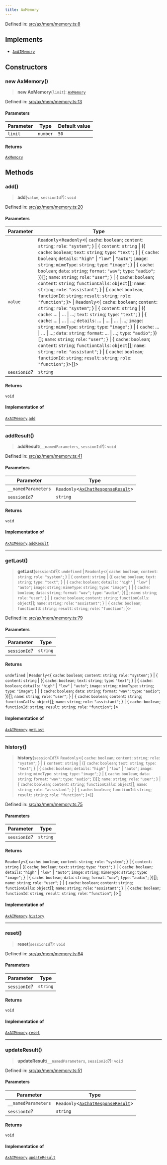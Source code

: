 ```yaml
---
title: AxMemory
---
```


Defined in: [src/ax/mem/memory.ts:8](#apidocs/httpsgithubcomax-llmaxblob3b79ada8d723949fcd8a76c2b6f48cf69d8394f8srcaxmemmemorytsl8)

## Implements

- [`AxAIMemory`](#apidocs/interfaceaxaimemory)

## Constructors

<a id="Constructors"></a>

### new AxMemory()

> **new AxMemory**(`limit`): [`AxMemory`](#apidocs/classaxmemory)

Defined in: [src/ax/mem/memory.ts:13](#apidocs/httpsgithubcomax-llmaxblob3b79ada8d723949fcd8a76c2b6f48cf69d8394f8srcaxmemmemorytsl13)

#### Parameters

| Parameter | Type | Default value |
| ------ | ------ | ------ |
| `limit` | `number` | `50` |

#### Returns

[`AxMemory`](#apidocs/classaxmemory)

## Methods

<a id="add"></a>

### add()

> **add**(`value`, `sessionId`?): `void`

Defined in: [src/ax/mem/memory.ts:20](#apidocs/httpsgithubcomax-llmaxblob3b79ada8d723949fcd8a76c2b6f48cf69d8394f8srcaxmemmemorytsl20)

#### Parameters

| Parameter | Type |
| ------ | ------ |
| `value` | `Readonly`\<`Readonly`\<\{ `cache`: `boolean`; `content`: `string`; `role`: `"system"`; \} \| \{ `content`: `string` \| (\{ `cache`: `boolean`; `text`: `string`; `type`: `"text"`; \} \| \{ `cache`: `boolean`; `details`: `"high"` \| `"low"` \| `"auto"`; `image`: `string`; `mimeType`: `string`; `type`: `"image"`; \} \| \{ `cache`: `boolean`; `data`: `string`; `format`: `"wav"`; `type`: `"audio"`; \})[]; `name`: `string`; `role`: `"user"`; \} \| \{ `cache`: `boolean`; `content`: `string`; `functionCalls`: `object`[]; `name`: `string`; `role`: `"assistant"`; \} \| \{ `cache`: `boolean`; `functionId`: `string`; `result`: `string`; `role`: `"function"`; \}\> \| `Readonly`\<\{ `cache`: `boolean`; `content`: `string`; `role`: `"system"`; \} \| \{ `content`: `string` \| (\{ `cache`: ... \| ... \| ...; `text`: `string`; `type`: `"text"`; \} \| \{ `cache`: ... \| ... \| ...; `details`: ... \| ... \| ... \| ...; `image`: `string`; `mimeType`: `string`; `type`: `"image"`; \} \| \{ `cache`: ... \| ... \| ...; `data`: `string`; `format`: ... \| ...; `type`: `"audio"`; \})[]; `name`: `string`; `role`: `"user"`; \} \| \{ `cache`: `boolean`; `content`: `string`; `functionCalls`: `object`[]; `name`: `string`; `role`: `"assistant"`; \} \| \{ `cache`: `boolean`; `functionId`: `string`; `result`: `string`; `role`: `"function"`; \}\>[]\> |
| `sessionId`? | `string` |

#### Returns

`void`

#### Implementation of

[`AxAIMemory`](#apidocs/interfaceaxaimemory).[`add`](#apidocs/interfaceaxaimemorymdadd)

***

<a id="addResult"></a>

### addResult()

> **addResult**(`__namedParameters`, `sessionId`?): `void`

Defined in: [src/ax/mem/memory.ts:41](#apidocs/httpsgithubcomax-llmaxblob3b79ada8d723949fcd8a76c2b6f48cf69d8394f8srcaxmemmemorytsl41)

#### Parameters

| Parameter | Type |
| ------ | ------ |
| `__namedParameters` | `Readonly`\<[`AxChatResponseResult`](#apidocs/typealiasaxchatresponseresult)\> |
| `sessionId`? | `string` |

#### Returns

`void`

#### Implementation of

[`AxAIMemory`](#apidocs/interfaceaxaimemory).[`addResult`](#apidocs/interfaceaxaimemorymdaddresult)

***

<a id="getLast"></a>

### getLast()

> **getLast**(`sessionId`?): `undefined` \| `Readonly`\<\{ `cache`: `boolean`; `content`: `string`; `role`: `"system"`; \} \| \{ `content`: `string` \| (\{ `cache`: `boolean`; `text`: `string`; `type`: `"text"`; \} \| \{ `cache`: `boolean`; `details`: `"high"` \| `"low"` \| `"auto"`; `image`: `string`; `mimeType`: `string`; `type`: `"image"`; \} \| \{ `cache`: `boolean`; `data`: `string`; `format`: `"wav"`; `type`: `"audio"`; \})[]; `name`: `string`; `role`: `"user"`; \} \| \{ `cache`: `boolean`; `content`: `string`; `functionCalls`: `object`[]; `name`: `string`; `role`: `"assistant"`; \} \| \{ `cache`: `boolean`; `functionId`: `string`; `result`: `string`; `role`: `"function"`; \}\>

Defined in: [src/ax/mem/memory.ts:79](#apidocs/httpsgithubcomax-llmaxblob3b79ada8d723949fcd8a76c2b6f48cf69d8394f8srcaxmemmemorytsl79)

#### Parameters

| Parameter | Type |
| ------ | ------ |
| `sessionId`? | `string` |

#### Returns

`undefined` \| `Readonly`\<\{ `cache`: `boolean`; `content`: `string`; `role`: `"system"`; \} \| \{ `content`: `string` \| (\{ `cache`: `boolean`; `text`: `string`; `type`: `"text"`; \} \| \{ `cache`: `boolean`; `details`: `"high"` \| `"low"` \| `"auto"`; `image`: `string`; `mimeType`: `string`; `type`: `"image"`; \} \| \{ `cache`: `boolean`; `data`: `string`; `format`: `"wav"`; `type`: `"audio"`; \})[]; `name`: `string`; `role`: `"user"`; \} \| \{ `cache`: `boolean`; `content`: `string`; `functionCalls`: `object`[]; `name`: `string`; `role`: `"assistant"`; \} \| \{ `cache`: `boolean`; `functionId`: `string`; `result`: `string`; `role`: `"function"`; \}\>

#### Implementation of

[`AxAIMemory`](#apidocs/interfaceaxaimemory).[`getLast`](#apidocs/interfaceaxaimemorymdgetlast)

***

<a id="history"></a>

### history()

> **history**(`sessionId`?): `Readonly`\<\{ `cache`: `boolean`; `content`: `string`; `role`: `"system"`; \} \| \{ `content`: `string` \| (\{ `cache`: `boolean`; `text`: `string`; `type`: `"text"`; \} \| \{ `cache`: `boolean`; `details`: `"high"` \| `"low"` \| `"auto"`; `image`: `string`; `mimeType`: `string`; `type`: `"image"`; \} \| \{ `cache`: `boolean`; `data`: `string`; `format`: `"wav"`; `type`: `"audio"`; \})[]; `name`: `string`; `role`: `"user"`; \} \| \{ `cache`: `boolean`; `content`: `string`; `functionCalls`: `object`[]; `name`: `string`; `role`: `"assistant"`; \} \| \{ `cache`: `boolean`; `functionId`: `string`; `result`: `string`; `role`: `"function"`; \}\>[]

Defined in: [src/ax/mem/memory.ts:75](#apidocs/httpsgithubcomax-llmaxblob3b79ada8d723949fcd8a76c2b6f48cf69d8394f8srcaxmemmemorytsl75)

#### Parameters

| Parameter | Type |
| ------ | ------ |
| `sessionId`? | `string` |

#### Returns

`Readonly`\<\{ `cache`: `boolean`; `content`: `string`; `role`: `"system"`; \} \| \{ `content`: `string` \| (\{ `cache`: `boolean`; `text`: `string`; `type`: `"text"`; \} \| \{ `cache`: `boolean`; `details`: `"high"` \| `"low"` \| `"auto"`; `image`: `string`; `mimeType`: `string`; `type`: `"image"`; \} \| \{ `cache`: `boolean`; `data`: `string`; `format`: `"wav"`; `type`: `"audio"`; \})[]; `name`: `string`; `role`: `"user"`; \} \| \{ `cache`: `boolean`; `content`: `string`; `functionCalls`: `object`[]; `name`: `string`; `role`: `"assistant"`; \} \| \{ `cache`: `boolean`; `functionId`: `string`; `result`: `string`; `role`: `"function"`; \}\>[]

#### Implementation of

[`AxAIMemory`](#apidocs/interfaceaxaimemory).[`history`](#apidocs/interfaceaxaimemorymdhistory)

***

<a id="reset"></a>

### reset()

> **reset**(`sessionId`?): `void`

Defined in: [src/ax/mem/memory.ts:84](#apidocs/httpsgithubcomax-llmaxblob3b79ada8d723949fcd8a76c2b6f48cf69d8394f8srcaxmemmemorytsl84)

#### Parameters

| Parameter | Type |
| ------ | ------ |
| `sessionId`? | `string` |

#### Returns

`void`

#### Implementation of

[`AxAIMemory`](#apidocs/interfaceaxaimemory).[`reset`](#apidocs/interfaceaxaimemorymdreset)

***

<a id="updateResult"></a>

### updateResult()

> **updateResult**(`__namedParameters`, `sessionId`?): `void`

Defined in: [src/ax/mem/memory.ts:51](#apidocs/httpsgithubcomax-llmaxblob3b79ada8d723949fcd8a76c2b6f48cf69d8394f8srcaxmemmemorytsl51)

#### Parameters

| Parameter | Type |
| ------ | ------ |
| `__namedParameters` | `Readonly`\<[`AxChatResponseResult`](#apidocs/typealiasaxchatresponseresult)\> |
| `sessionId`? | `string` |

#### Returns

`void`

#### Implementation of

[`AxAIMemory`](#apidocs/interfaceaxaimemory).[`updateResult`](#apidocs/interfaceaxaimemorymdupdateresult)
